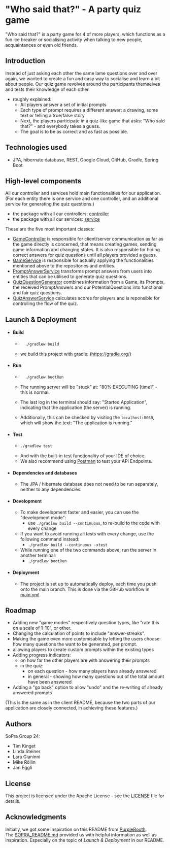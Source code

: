 # "Who said that?" - A party quiz game  
"Who said that?" is a party game for 4 of more players, which functions as a fun ice breaker or socialising activity when talking to new people, acquaintances or even old friends.

## Introduction
Instead of just asking each other the same lame questions over and over again, we wanted to create a fun and easy way to socialise and learn a bit about people.
Our quiz game revolves around the participants themselves and tests their knowledge of each other.


- roughly explained:
  - All players answer a set of initial prompts
  - Each type of prompt requires a different answer: a drawing, some text or telling a true/false story.
  - Next, the players participate in a quiz-like game that asks: "Who said that?" - and everybody takes a guess.
  - The goal is to be as correct and as fast as possible.

## Technologies used

- JPA, hibernate database, REST, Google Cloud, GitHub, Gradle, Spring Boot


## High-level components

All our controller and services hold main functionalities for our application. (For each entity there is one service and one controller, and an additional service for generating the quiz questions.)
- the package with all our controllers: [controller](src%2Fmain%2Fjava%2Fch%2Fuzh%2Fifi%2Fhase%2Fsoprafs23%2Fcontroller)
- the package with all our services: [service](src%2Fmain%2Fjava%2Fch%2Fuzh%2Fifi%2Fhase%2Fsoprafs23%2Fservice)

These are the five most important classes:
- [GameController]() is responsible for client/server communication as far as the game directly is concerned, that means creating games, sending game information and changing states. It is also responsible for hiding correct answers for quiz questions until all players provided a guess.
- [GameService]() is responsible for actually applying the functionalities mentioned above to the repositories and entities.
- [PromptAnswerService]() transforms prompt answers from users into entities that can be utilised to generate quiz questions.
- [QuizQuestionGenerator]() combines information from a Game, its Prompts, the received PromptAnswers and our PotentialQuestions into functional and fair quiz questions.
- [QuizAnswerService]() calculates scores for players and is reponsible for controlling the flow of the quiz.



## Launch & Deployment

- #### Build  

  - ```bash
      ./gradlew build 
    ```
  - we build this project with gradle: (https://gradle.org/)

  
- #### Run

  - ```bash
      ./gradlew bootRun
      ```
  
  - The running server will be "stuck" at: "80% EXECUTING [time]" - this is normal. 
  - The last log in the terminal should 
    say: "Started Application", indicating that the application (the server) is running.
  - Additionally, this can be checked by visiting the `localhost:8080`, which will show the text: "The application is running."

- #### Test
  - ```bash
    ./gradlew test
    ```
  - And with the built-in test functionality of your IDE of choice.
  - We also recommend using [Postman](https://www.getpostman.com) to test your API Endpoints.

- #### Dependencies and databases 
  - The JPA / hibernate database does not need to be run separately, neither to any dependencies.  


- #### Development
  - To make development faster and easier, you can use the "development mode":
    - use `./gradlew build --continuous`, to re-build to the code with every change 
  - If you want to avoid running all tests with every change, use the following command instead:
      - `./gradlew build --continuous -xtest`
  - While running one of the two commands above, run the server in another terminal:
    - `./gradlew bootRun`


- #### Deployment 
  - The project is set up to automatically deploy, each time you push onto the main branch. This is done via the GitHub workflow in [main.yml](.github%2Fworkflows%2Fmain.yml)

    
## Roadmap

- Adding new "game modes" respectively question types, like "rate this on a scale of 1-10", or other.
- Changing the calculation of points to include "answer-streaks". 
- Making the game even more customisable by letting the users choose how many questions the want to be generated, per prompt. 
- allowing players to create custom prompts within the existing types
- Adding progress indicators:
  - on how far the other players are with answering their prompts
  - in the quiz: 
    - on each question - how many players have already answered 
    - in general - showing how many questions out of the total amount have been answered
- Adding a "go back" option to allow "undo" and the re-writing of already answered prompts  

(This is the same as in the client README, because the two parts of our application are closely connected, in achieving these features.)


## Authors
SoPra Group 24:
- Tim Kinget
- Linda Steiner
- Lara Gianinni
- Mike Röllin
- Jan Eggli


## License

This project is licensed under the Apache License - see the [LICENSE](LICENSE) file for details.


## Acknowledgments

Initially, we got some inspiration on this README from [PurpleBooth](https://github.com/PurpleBooth).  
The [SOPRA_README.md](SOPRA_README.md) provided us with helpful information as well as inspiration. Especially on the 
topic of _Launch & Deployment_ in our README. 
